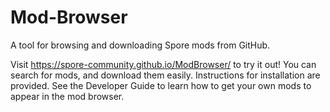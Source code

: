 # Mod-Browser
A tool for browsing and downloading Spore mods from GitHub.

Visit https://spore-community.github.io/ModBrowser/ to try it out! You can search for mods, and download them easily. Instructions for installation are provided. See the Developer Guide to learn how to get your own mods to appear in the mod browser.